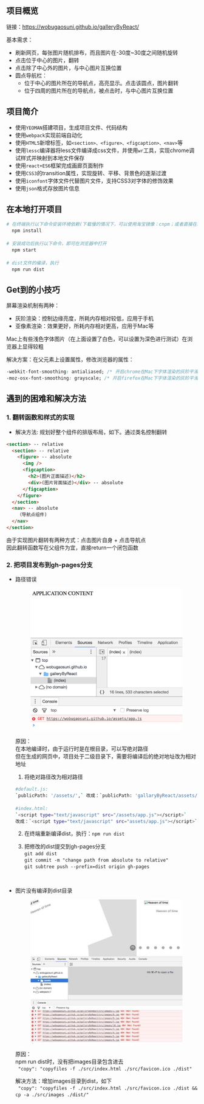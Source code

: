 ## 项目概览
链接：https://wobugaosuni.github.io/galleryByReact/ <br />

基本需求：
- 刷新网页，每张图片随机排布，而且图片在-30度~30度之间随机旋转
- 点击位于中心的图片，翻转
- 点击除了中心外的图片，与中心图片互换位置
- 圆点导航栏：
  - 位于中心的图片所在的导航点，高亮显示。点击该圆点，图片翻转
  - 位于四周的图片所在的导航点，被点击时，与中心图片互换位置


## 项目简介
- 使用`YEOMAN`搭建项目，生成项目文件、代码结构
- 使用`webpack`实现前端自动化
- 使用`HTML5`新增标签，如`<section>、<figure>、<figcaption>、<nav>`等
- 使用`lessc`编译器将less文件编译成css文件，并使用`wr`工具，实现chrome调试样式并映射到本地文件保存
- 使用`react+ES6`框架完成画廊页面制作
- 使用`CSS3`的transition属性，实现旋转、平移、背景色的逐渐过渡
- 使用`iconfont`字体文件代替图片文件，支持CSS3对字体的修饰效果
- 使用`json`格式存放图片信息


## 在本地打开项目
```bash
# 在终端执行以下命令安装环境依赖(下载慢的情况下，可以使用淘宝镜像：cnpm；或者直接在终端使用代理翻墙)
  npm install

# 安装成功后执行以下命令，即可在浏览器中打开
  npm start

# dist文件的编译，执行
  npm run dist
```


## Get到的小技巧
屏幕渲染机制有两种：
- 灰阶渲染：控制边缘亮度，所耗内存相对较低，应用于手机
- 亚像素渲染：效果更好，所耗内存相对更高，应用于Mac等

Mac上有些浅色字体图片（在上面设置了白色，可以设置为深色进行测试）在浏览器上显得较粗  <br />

解决方案：在父元素上设置属性，修改浏览器的属性：  <br />

```css
-webkit-font-smoothing: antialiased; /* 开启chrome在Mac下字体渲染的灰阶平滑 */  <br />
-moz-osx-font-smoothing: grayscale; /* 开启firefox在Mac下字体渲染的灰阶平滑 */
```


## 遇到的困难和解决方法
### 1. 翻转函数和样式的实现
  - 解决方法: 规划好整个组件的排版布局，如下。通过类名控制翻转

  ```html
  <section> -- relative
    <section> -- relative
      <figure> -- absolute
        <img />
        <figcaption>
          <h2>(图片正面描述)</h2>
          <div>(图片背面描述)</div> -- absolute
        </figcaption>
      </figure>
    </section>
    <nav> -- absolute
      （导航点组件)
    </nav>
  </section>
  ```
  由于实现图片翻转有两种方式：点击图片自身 + 点击导航点 <br />
  因此翻转函数写在父组件为宜，直接return一个闭包函数

### 2. 把项目发布到gh-pages分支
  - 路径错误

    <div align=center><img src="src/images/error.jpeg" width="400" alt="error" /></div>

    原因：<br />
    在本地编译时，由于运行时是在根目录，可以写绝对路径 <br />
    但在生成的网页中，项目处于二级目录下，需要将编译后的绝对地址改为相对地址 <br />

    1. 将绝对路径改为相对路径
    ```bash
    #default.js:
    `publicPath: '/assets/',` 改成：`publicPath: 'gallaryByReact/assets/',`

    #index.html:
    `<script type="text/javascript" src="/assets/app.js"></script>`
    改成：`<script type="text/javascript" src="assets/app.js"></script>`
    ```

    2. 在终端重新编译dist，执行：`npm run dist`

    3. 把修改的dist提交到gh-pages分支 <br />
    `git add dist` <br />
    `git commit -m "change path from absolute to relative"` <br />
    `git subtree push --prefix=dist origin gh-pages`

    <br />
  - 图片没有编译到dist目录

    <div align=center><img src="src/images/error2.jpeg" width="400" alt="error" /></div>

    原因：<br />
    npm run dist时，没有把images目录包含进去 <br />
    ` "copy": "copyfiles -f ./src/index.html ./src/favicon.ico ./dist"` <br />

    解决方法：增加images目录到dist，如下 <br />
    ` "copy": "copyfiles -f ./src/index.html ./src/favicon.ico ./dist && cp -a ./src/images ./dist/"`
